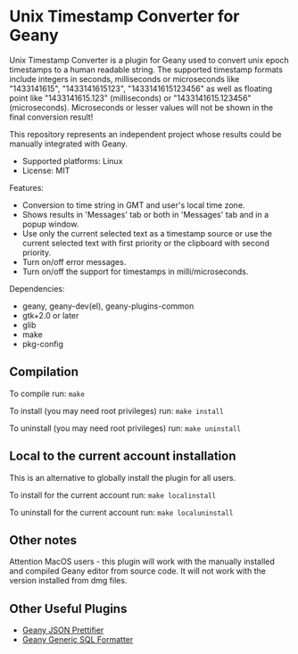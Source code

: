 Unix Timestamp Converter for Geany
==================================


Unix Timestamp Converter is a plugin for Geany used to convert unix
epoch timestamps to a human readable string. The supported timestamp
formats include integers in seconds, milliseconds or microseconds like
"1433141615", "1433141615123", "1433141615123456" as well as floating
point like "1433141615.123" (milliseconds) or "1433141615.123456"
(microseconds). Microseconds or lesser values will not be shown in the
final conversion result!

This repository represents an independent project whose results could
be manually integrated with Geany.

* Supported platforms: Linux
* License: MIT

Features:

* Conversion to time string in GMT and user's local time zone.
* Shows results in 'Messages' tab or both in 'Messages' tab and in
a popup window.
* Use only the current selected text as a timestamp source or use the
current selected text with first priority or the clipboard with second
priority.
* Turn on/off error messages.
* Turn on/off the support for timestamps in milli/microseconds.

Dependencies:

* geany, geany-dev(el), geany-plugins-common
* gtk+2.0 or later
* glib
* make
* pkg-config

Compilation
-----------

To compile run: `make`

To install (you may need root privileges) run: `make install`

To uninstall (you may need root privileges) run: `make uninstall`

Local to the current account installation
-----------------------------------------

This is an alternative to globally install the plugin for all users.

To install for the current account run: `make localinstall`

To uninstall for the current account run: `make localuninstall`

Other notes
-----------

Attention MacOS users - this plugin will work with the manually
installed and compiled Geany editor from source code. It will not work
with the version installed from dmg files.

Other Useful Plugins
--------------------
* [Geany JSON Prettifier](https://github.com/zhgzhg/Geany-JSON-Prettifier)
* [Geany Generic SQL Formatter](https://github.com/zhgzhg/Geany-Generic-SQL-Formatter)
